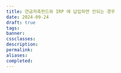 ```yaml
---
title: 연금저축펀드와 IRP 에 납입하면 안되는 경우
date: 2024-09-24
draft: true
tags:
banner:
cssclasses:
description:
permalink:
aliases:
completed:
---
```

